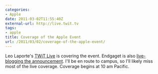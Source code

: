 ```yaml
---
categories:
- Apple
date: 2011-03-02T11:55:40Z
external-url: http://live.twit.tv
tags:
- apple
title: Coverage of the Apple Event
url: /2011/03/02/coverage-of-the-apple-event/
---
```


Leo Laporte's <a href="http://live.twit.tv">TWiT Live</a> is covering the event. Endgaget is also <a href="http://www.engadget.com/2011/03/02/live-from-apples-ipad-2-event/">live-blogging the announcement</a>. I'll be en route to campus, so I'll likely miss most of the live coverage. Coverage begins at 10 am Pacific.
